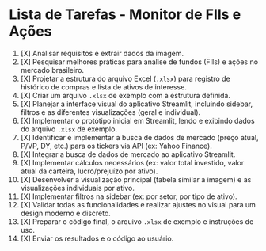 # Lista de Tarefas - Monitor de FIIs e Ações

1.  [X] Analisar requisitos e extrair dados da imagem.
2.  [X] Pesquisar melhores práticas para análise de fundos (FIIs) e ações no mercado brasileiro.
3.  [X] Projetar a estrutura do arquivo Excel (`.xlsx`) para registro de histórico de compras e lista de ativos de interesse.
4.  [X] Criar um arquivo `.xlsx` de exemplo com a estrutura definida.
5.  [X] Planejar a interface visual do aplicativo Streamlit, incluindo sidebar, filtros e as diferentes visualizações (geral e individual).
6.  [X] Implementar o protótipo inicial em Streamlit, lendo e exibindo dados do arquivo `.xlsx` de exemplo.
7.  [X] Identificar e implementar a busca de dados de mercado (preço atual, P/VP, DY, etc.) para os tickers via API (ex: Yahoo Finance).
8.  [X] Integrar a busca de dados de mercado ao aplicativo Streamlit.
9.  [X] Implementar cálculos necessários (ex: valor total investido, valor atual da carteira, lucro/prejuízo por ativo).
10. [X] Desenvolver a visualização principal (tabela similar à imagem) e as visualizações individuais por ativo.
11. [X] Implementar filtros na sidebar (ex: por setor, por tipo de ativo).
12. [X] Validar todas as funcionalidades e realizar ajustes no visual para um design moderno e discreto.
13. [X] Preparar o código final, o arquivo `.xlsx` de exemplo e instruções de uso.
14. [X] Enviar os resultados e o código ao usuário.
